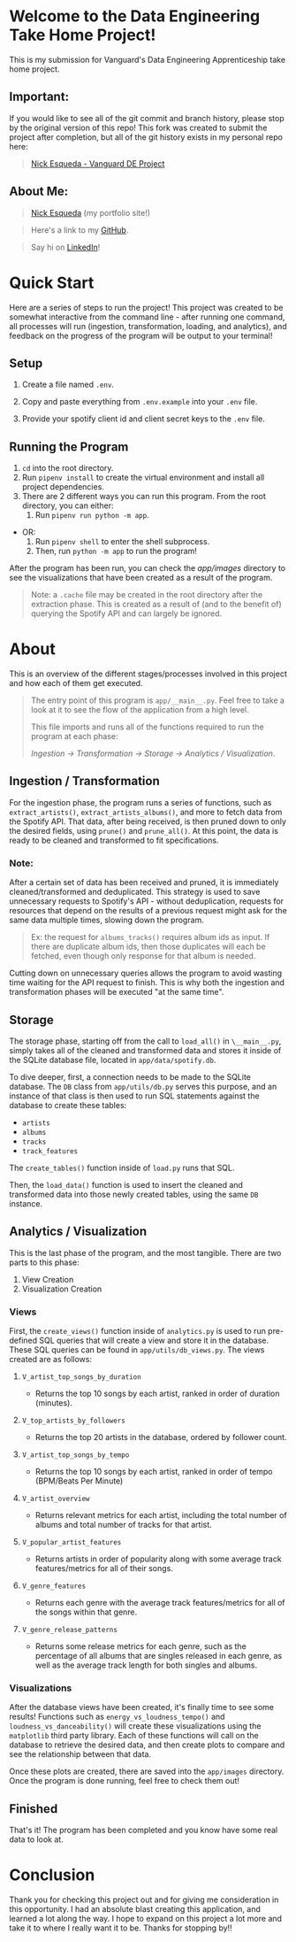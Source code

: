 # Welcome to the Data Engineering Take Home Project!

This is my submission for Vanguard's Data Engineering Apprenticeship take home project. 

## Important:

If you would like to see all of the git commit and branch history, please stop by the original version of this repo! This fork was created to submit the project after completion, but all of the git history exists in my personal repo here:
> [Nick Esqueda - Vanguard DE Project](`https://github.com/nick-esqueda/vanguard_de_project`)

## About Me:

> [Nick Esqueda](https://www.nickesqueda.com/) (my portfolio site!)

> Here's a link to my [GitHub](https://github.com/nick-esqueda).

> Say hi on [LinkedIn](https://www.linkedin.com/in/nick-esqueda/)!


# Quick Start

Here are a series of steps to run the project! This project was created to be somewhat interactive from the command line - after running one command, all processes will run (ingestion, transformation, loading, and analytics), and feedback on the progress of the program will be output to your terminal!

## Setup

1. Create a file named `.env`.

2. Copy and paste everything from `.env.example` into your `.env` file.

3. Provide your spotify client id and client secret keys to the `.env` file.

## Running the Program

1. `cd` into the root directory.
2. Run `pipenv install` to create the virtual environment and install all project dependencies.
3. There are 2 different ways you can run this program. From the root directory, you can either:
    1. Run `pipenv run python -m app`.
- OR:
	1. Run `pipenv shell` to enter the shell subprocess.
	2. Then, run `python -m app` to run the program!

After the program has been run, you can check the *app/images* directory to see the visualizations that have been created as a result of the program.

> Note: a `.cache` file may be created in the root directory after the extraction phase. This is created as a result of (and to the benefit of) querying the Spotify API and can largely be ignored.

# About

This is an overview of the different stages/processes involved in this project and how each of them get executed.

> The entry point of this program is `app/__main__.py`. Feel free to take a look at it to see the flow of the application from a high level. 
> 
> This file imports and runs all of the functions required to run the program at each phase: 
>
> _Ingestion -> Transformation -> Storage -> Analytics / Visualization_.

## Ingestion / Transformation

For the ingestion phase, the program runs a series of functions, such as `extract_artists()`, `extract_artists_albums()`, and more to fetch data from the Spotify API. That data, after being received, is then pruned down to only the desired fields, using `prune()` and `prune_all()`. At this point, the data is ready to be cleaned and transformed to fit specifications.

### Note:

After a certain set of data has been received and pruned, it is immediately cleaned/transformed and deduplicated. This strategy is used to save unnecessary requests to Spotify's API - without deduplication, requests for resources that depend on the results of a previous request might ask for the same data multiple times, slowing down the program. 

> Ex: the request for `albums_tracks()` requires album ids as input. If there are duplicate album ids, then those duplicates will each be fetched, even though only response for that album is needed.

Cutting down on unnecessary queries allows the program to avoid wasting time waiting for the API request to finish. This is why both the ingestion and transformation phases will be executed "at the same time".

## Storage

The storage phase, starting off from the call to `load_all()` in `\__main__.py`, simply takes all of the cleaned and transformed data and stores it inside of the SQLite database file, located in `app/data/spotify.db`. 

To dive deeper, first, a connection needs to be made to the SQLite database. The `DB` class from `app/utils/db.py` serves this purpose, and an instance of that class is then used to run SQL statements against the database to create these tables:

* `artists` 
* `albums` 
* `tracks` 
* `track_features`

The `create_tables()` function inside of `load.py` runs that SQL.

Then, the `load_data()` function is used to insert the cleaned and transformed data into those newly created tables, using the same `DB` instance.

## Analytics / Visualization

This is the last phase of the program, and the most tangible. There are two parts to this phase:

1. View Creation
2. Visualization Creation

### Views

First, the `create_views()` function inside of `analytics.py` is used to run pre-defined SQL queries that will create a view and store it in the database. These SQL queries can be found in `app/utils/db_views.py`. The views created are as follows:

1. `V_artist_top_songs_by_duration`
    * Returns the top 10 songs by each artist, ranked in order of duration (minutes).

2. `V_top_artists_by_followers`
    * Returns the top 20 artists in the database, ordered by follower count.

3. `V_artist_top_songs_by_tempo`
    * Returns the top 10 songs by each artist, ranked in order of tempo (BPM/Beats Per Minute)

4. `V_artist_overview`
    * Returns relevant metrics for each artist, including the total number of albums and total number of tracks for that artist.
    
5. `V_popular_artist_features`
    * Returns artists in order of popularity along with some average track features/metrics for all of their songs.
    
6. `V_genre_features`
    * Returns each genre with the average track features/metrics for all of the songs within that genre.

7. `V_genre_release_patterns`
    * Returns some release metrics for each genre, such as the percentage of all albums that are singles released in each genre, as well as the average track length for both singles and albums.
    
### Visualizations

After the database views have been created, it's finally time to see some results! Functions such as `energy_vs_loudness_tempo()` and `loudness_vs_danceability()` will create these visualizations using the `matplotlib` third party library. Each of these functions will call on the database to retrieve the desired data, and then create plots to compare and see the relationship between that data.

Once these plots are created, there are saved into the `app/images` directory. Once the program is done running, feel free to check them out!

## Finished

That's it! The program has been completed and you know have some real data to look at.

# Conclusion

Thank you for checking this project out and for giving me consideration in this opportunity. I had an absolute blast creating this application, and learned a lot along the way. I hope to expand on this project a lot more and take it to where I really want it to be. Thanks for stopping by!!